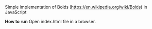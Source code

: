 Simple implementation of Boids (https://en.wikipedia.org/wiki/Boids) in JavaScript

**How to run**
Open index.html file in a browser.

